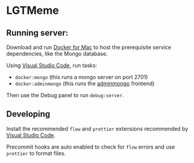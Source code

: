 # LGTMeme

## Running server:

Download and run [Docker for Mac] to host the prerequisite service dependencies, like the Mongo database.

Using [Visual Studio Code], run tasks:

* `docker:mongo` (this runs a mongo server on port 2701)
* `docker:adminmongo` (this runs the [adminmongo] frontend)

Then use the Debug panel to run `debug:server`.

## Developing

Install the recommended `flow` and `prettier` extensions recommended by [Visual Studio Code].

Precommit hooks are auto enabled to check for `flow` errors and use `prettier`
to format files.

[Docker for Mac]: https://store.docker.com/editions/community/docker-ce-desktop-mac
[Visual Studio Code]: https://code.visualstudio.com
[adminmongo]: http://localhost:1234/app/lgtmeme
